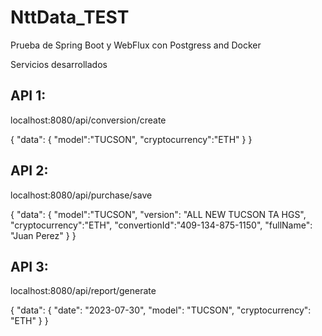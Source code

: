 # NttData_TEST


Prueba de Spring Boot y WebFlux con Postgress and Docker


Servicios desarrollados 

API 1:
-------------
localhost:8080/api/conversion/create


{
   "data":
    {
        "model":"TUCSON",
        "cryptocurrency":"ETH"
    }
}

API 2:
---------
localhost:8080/api/purchase/save

{
   "data":
    {
        "model":"TUCSON",
        "version": "ALL NEW TUCSON TA HGS",
        "cryptocurrency":"ETH",
        "convertionId":"409-134-875-1150",
        "fullName": "Juan Perez"
    }
}

API 3:
---------------
localhost:8080/api/report/generate

{
   "data":
    {
       "date": "2023-07-30",
        "model": "TUCSON",
        "cryptocurrency": "ETH"
    }
}
